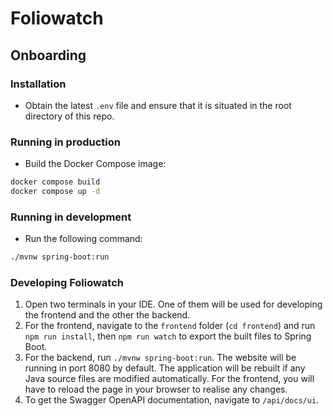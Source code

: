 # Foliowatch

## Onboarding

### Installation

- Obtain the latest `.env` file and ensure that it is situated in the root directory of this repo.

### Running in production

- Build the Docker Compose image:

```bash
docker compose build
docker compose up -d
```

### Running in development

- Run the following command:

```bash
./mvnw spring-boot:run
```

### Developing Foliowatch

1. Open two terminals in your IDE. One of them will be used for developing the frontend and the other the backend.
2. For the frontend, navigate to the `frontend` folder (`cd frontend`) and run `npm run install`, then `npm run watch` to export the built files to Spring Boot.
3. For the backend, run `./mvnw spring-boot:run`. The website will be running in port 8080 by default. The application will be rebuilt if any Java source files are modified automatically. For the frontend, you will have to reload the page in your browser to realise any changes.
4. To get the Swagger OpenAPI documentation, navigate to `/api/docs/ui`.
